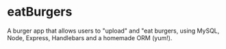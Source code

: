 # eatBurgers
A burger app that allows users to "upload" and "eat burgers, using MySQL, Node, Express, Handlebars and a homemade ORM (yum!). 
